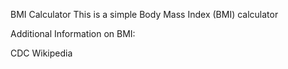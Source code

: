 BMI Calculator
This is a simple Body Mass Index (BMI) calculator

Additional Information on BMI:
  
  CDC
Wikipedia